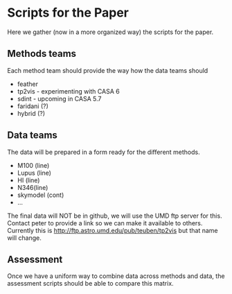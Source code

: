 # Scripts for the Paper

Here we gather (now in a more organized way) the scripts for the paper.

## Methods teams

Each method team should provide the way how the data teams should 

   * feather 
   * tp2vis - experimenting with CASA 6
   * sdint - upcoming in CASA 5.7
   * faridani (?)
   * hybrid (?)

## Data teams

The data will be prepared in a form ready for the different methods. 

   * M100 (line)
   * Lupus (line)
   * HI (line)
   * N346(line)
   * skymodel (cont)
   * ...

The final data will NOT be in github, we will use the UMD ftp server for this. Contact peter to provide
a link so we can make it available to others. Currently this is http://ftp.astro.umd.edu/pub/teuben/tp2vis
but that name will change.

## Assessment

Once we have a uniform way to combine data across methods and data, the
assessment scripts should be able to compare this matrix.
